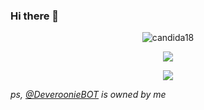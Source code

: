 ### Hi there 👋
<p align="center"><img src="https://github-readme-streak-stats.herokuapp.com?user=Deveroonie&theme=shades-of-purple&ring=DD2727&fire=DD2727" alt="candida18"  /></p>
<p align="center"><img src="https://github-readme-stats.vercel.app/api?username=Deveroonie&hide=prs&theme=synthwave"></p>
<p align="center">
    <img src="https://skillicons.dev/icons?i=html,css,js,bootstrap,nodejs,express,cloudflare,netlify,replit,raspberrypi,discord,vscode,github" />
</p>
<i>ps, <a href="https://github.com/DeveroonieBOT">@DeveroonieBOT</a> is owned by me</i>
